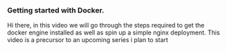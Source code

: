### Getting started with Docker. 

Hi there, in this video we will go through the steps required to get the docker engine installed as well as spin up a simple nginx deployment. This video is a precursor to an upcoming series i plan to start
